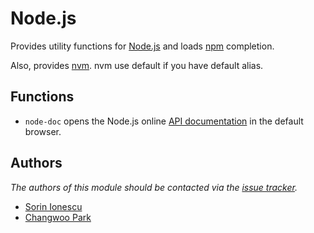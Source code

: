 Node.js
=======

Provides utility functions for [Node.js][1] and loads [npm][2] completion.

Also, provides [nvm][5]. nvm use default if you have default alias. 

Functions
---------

  - `node-doc` opens the Node.js online [API documentation][3] in the default
    browser.

Authors
-------

*The authors of this module should be contacted via the [issue tracker][4].*

  - [Sorin Ionescu](https://github.com/sorin-ionescu)
  - [Changwoo Park](https://github.com/pismute)

[1]: http://nodejs.org
[2]: http://npmjs.org
[3]: http://nodejs.org/api
[4]: https://github.com/sorin-ionescu/prezto/issues
[5]: https://github.com/creationix/nvm

